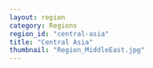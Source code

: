 ```yaml
---
layout: region
category: Regions
region_id: "central-asia"
title: "Central Asia"
thumbnail: "Region_MiddleEast.jpg"
---
```

